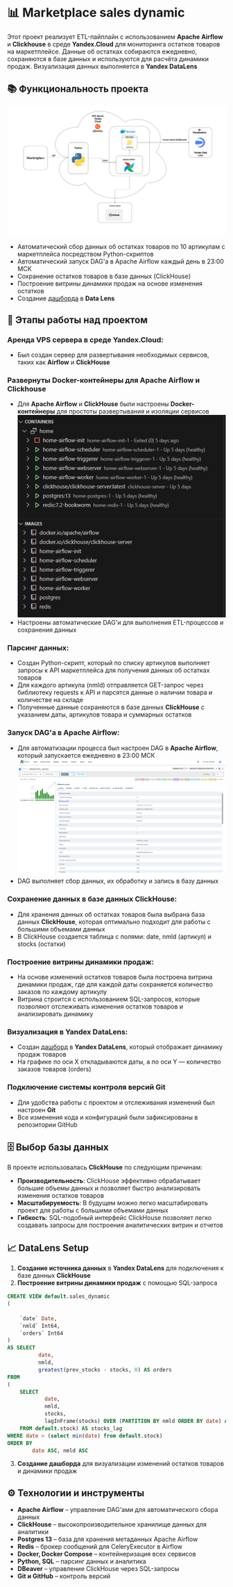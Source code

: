 # 📊 Marketplace sales dynamic

Этот проект реализует ETL-пайплайн с использованием **Apache Airflow** и **Clickhouse** в среде **Yandex.Cloud** для мониторинга остатков товаров на маркетплейсе. Данные об остатках собираются ежедневно, сохраняются в базе данных и используются для расчёта динамики продаж. Визуализация данных выполняется в **Yandex DataLens**

## 📚 Функциональность проекта
![Reference Image](/images/schema.png)
- Автоматический сбор данных об остатках товаров по 10 артикулам с маркетплейса посредством Python-скриптов
- Автоматический запуск DAG'а в Apache Airflow каждый день в 23:00 МСК
- Сохранение остатков товаров в базе данных (ClickHouse)
- Построение витрины динамики продаж на основе изменения остатков
- Создание [дашборда](https://datalens.yandex/uya8ne6daz2gg) в **Data Lens**

## 🔄 Этапы работы над проектом
 ### Аренда **VPS сервера** в среде **Yandex.Cloud**:
 - Был создан сервер для развертывания необходимых сервисов, таких как **Airflow** и **ClickHouse**

 ### Развернуты **Docker-контейнеры** для **Apache Airflow** и **Clickhouse**
 - Для **Apache Airflow** и **ClickHouse** были настроены **Docker-контейнеры** для простоты развертывания и изоляции сервисов
 ![Reference Image](/images/services.png)
 - Настроены автоматические DAG'и для выполнения ETL-процессов и сохранения данных

### **Парсинг данных**:
- Создан Python-скрипт, который по списку артикулов выполняет запросы к API маркетплейса для получения данных об остатках товаров
- Для каждого артикула (nmld) отправляется GET-запрос через библиотеку requests к API и парсятся данные о наличии товара и количестве на складе
- Полученные данные сохраняются в базе данных **ClickHouse** с указанием даты, артикулов товара и суммарных остатков

### **Запуск DAG'а в Apache Airflow**:
   - Для автоматизации процесса был настроен DAG в **Apache Airflow**, который запускается ежедневно в 23:00 МСК
![Reference Image](/images/dag_screen.png)
   - DAG выполняет сбор данных, их обработку и запись в базу данных

### **Сохранение данных в базе данных ClickHouse**:
   - Для хранения данных об остатках товаров была выбрана база данных **ClickHouse**, которая оптимально подходит для работы с большими объемами данных
   - В ClickHouse создается таблица с полями: date, nmld (артикул) и stocks (остатки)

### **Построение витрины динамики продаж**:
   - На основе изменений остатков товаров была построена витрина динамики продаж, где для каждой даты сохраняется количество заказов по каждому артикулу
   - Витрина строится с использованием SQL-запросов, которые позволяют отслеживать изменения остатков товаров и анализировать динамику

### **Визуализация в Yandex DataLens**:
   - Создан [дашборд](https://datalens.yandex/uya8ne6daz2gg) в **Yandex DataLens**, который отображает динамику продаж товаров
   - На графике по оси X откладываются даты, а по оси Y — количество заказов товаров (orders)

### Подключение системы контроля версий **Git**
- Для удобства работы с проектом и отслеживания изменений был настроен **Git**
- Все изменения кода и конфигураций были зафиксированы в репозитории GitHub

## 🗄️ Выбор базы данных
В проекте использовалась **ClickHouse** по следующим причинам:
- **Производительность**: ClickHouse эффективно обрабатывает большие объемы данных и позволяет быстро анализировать изменения остатков товаров
- **Масштабируемость**: В будущем можно легко масштабировать проект для работы с большими объемами данных
- **Гибкость**: SQL-подобный интерфейс ClickHouse позволяет легко создавать запросы для построения аналитических витрин и отчетов

## 📈 DataLens Setup

1. **Создание источника данных** в **Yandex DataLens** для подключения к базе данных **ClickHouse**
2. **Построение витрины динамики продаж** с помощью SQL-запроса
```sql
CREATE VIEW default.sales_dynamic
(

    `date` Date,
    `nmld` Int64,
    `orders` Int64
)
AS SELECT
          date,
          nmld,
          greatest(prev_stocks - stocks, 0) AS orders
FROM
(
    SELECT
            date,
            nmld,
            stocks, 
            lagInFrame(stocks) OVER (PARTITION BY nmld ORDER BY date) AS prev_stocks
    FROM default.stock) AS stocks_lag
WHERE date > (select min(date) from default.stock)
ORDER BY
        date ASC, nmld ASC
```
3. **Создание дашборда** для визуализации изменений остатков товаров и динамики продаж

## ⚙ Технологии и инструменты
- **Apache Airflow** – управление DAG'ами для автоматического сбора данных
- **ClickHouse** – высокопроизводительное хранилище данных для аналитики
- **Postgres 13** – база для хранения метаданных Apache Airflow 
- **Redis** – брокер сообщений для CeleryExecutor в Airflow
- **Docker, Docker Compose** – контейнеризация всех сервисов
- **Python, SQL** – парсинг данных и аналитика 
- **DBeaver** – управление ClickHouse через SQL-запросы  
- **Git и GitHub** – контроль версий